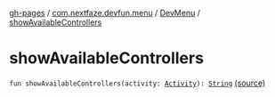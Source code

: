 [gh-pages](../../index.md) / [com.nextfaze.devfun.menu](../index.md) / [DevMenu](index.md) / [showAvailableControllers](./show-available-controllers.md)

# showAvailableControllers

`fun showAvailableControllers(activity: `[`Activity`](https://developer.android.com/reference/android/app/Activity.html)`): `[`String`](https://kotlinlang.org/api/latest/jvm/stdlib/kotlin/-string/index.html) [(source)](https://github.com/NextFaze/dev-fun/tree/master/devfun-menu/src/main/java/com/nextfaze/devfun/menu/DeveloperMenu.kt#L174)